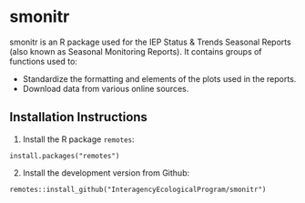 # smonitr
smonitr is an R package used for the IEP Status &amp; Trends Seasonal Reports (also known as Seasonal Monitoring Reports). It contains groups of functions used to:

* Standardize the formatting and elements of the plots used in the reports.
* Download data from various online sources.

## Installation Instructions

1. Install the R package `remotes`:

```
install.packages("remotes")
```

2. Install the development version from Github:

```
remotes::install_github("InteragencyEcologicalProgram/smonitr")
```
